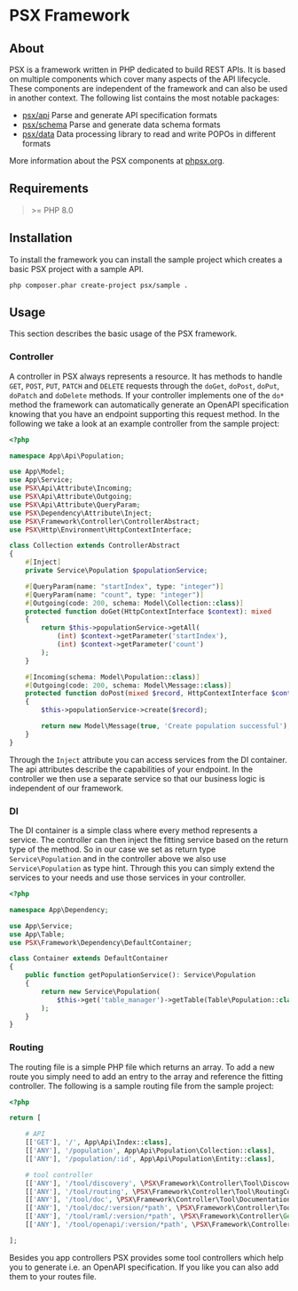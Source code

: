 
# PSX Framework

## About

PSX is a framework written in PHP dedicated to build REST APIs. It is based on multiple components which cover many
aspects of the API lifecycle. These components are independent of the framework and can also be used in another context.
The following list contains the most notable packages:

- [psx/api](https://github.com/apioo/psx-api)
  Parse and generate API specification formats
- [psx/schema](https://github.com/apioo/psx-schema)
  Parse and generate data schema formats
- [psx/data](https://github.com/apioo/psx-data)
  Data processing library to read and write POPOs in different formats

More information about the PSX components at [phpsx.org](https://phpsx.org/).

## Requirements

> &gt;= PHP 8.0

## Installation

To install the framework you can install the sample project which creates a basic PSX project with a sample API.

    php composer.phar create-project psx/sample .

## Usage

This section describes the basic usage of the PSX framework.

### Controller

A controller in PSX always represents a resource. It has methods to handle `GET`, `POST`, `PUT`, `PATCH` and `DELETE`
requests through the `doGet`, `doPost`, `doPut`, `doPatch` and `doDelete` methods. If your controller implements one of
the `do*` method the framework can automatically generate an OpenAPI specification knowing that you have an endpoint
supporting this request method. In the following we take a look at an example controller from the sample project:

```php
<?php

namespace App\Api\Population;

use App\Model;
use App\Service;
use PSX\Api\Attribute\Incoming;
use PSX\Api\Attribute\Outgoing;
use PSX\Api\Attribute\QueryParam;
use PSX\Dependency\Attribute\Inject;
use PSX\Framework\Controller\ControllerAbstract;
use PSX\Http\Environment\HttpContextInterface;

class Collection extends ControllerAbstract
{
    #[Inject]
    private Service\Population $populationService;

    #[QueryParam(name: "startIndex", type: "integer")]
    #[QueryParam(name: "count", type: "integer")]
    #[Outgoing(code: 200, schema: Model\Collection::class)]
    protected function doGet(HttpContextInterface $context): mixed
    {
        return $this->populationService->getAll(
            (int) $context->getParameter('startIndex'),
            (int) $context->getParameter('count')
        );
    }

    #[Incoming(schema: Model\Population::class)]
    #[Outgoing(code: 200, schema: Model\Message::class)]
    protected function doPost(mixed $record, HttpContextInterface $context): Model\Message
    {
        $this->populationService->create($record);

        return new Model\Message(true, 'Create population successful');
    }
}

```

Through the `Inject` attribute you can access services from the DI container. The api attributes describe the
capabilities of your endpoint. In the controller we then use a separate service so that our business logic is
independent of our framework.

### DI

The DI container is a simple class where every method represents a service. The controller can then inject the fitting
service based on the return type of the method. So in our case we set as return type `Service\Population` and in the
controller above we also use `Service\Population` as type hint. Through this you can simply extend the services to your
needs and use those services in your controller.

```php
<?php

namespace App\Dependency;

use App\Service;
use App\Table;
use PSX\Framework\Dependency\DefaultContainer;

class Container extends DefaultContainer
{
    public function getPopulationService(): Service\Population
    {
        return new Service\Population(
            $this->get('table_manager')->getTable(Table\Population::class)
        );
    }
}

```

### Routing

The routing file is a simple PHP file which returns an array. To add a new route you simply need to add an entry to the
array and reference the fitting controller. The following is a sample routing file from the sample project:

```php
<?php

return [

    # API
    [['GET'], '/', App\Api\Index::class],
    [['ANY'], '/population', App\Api\Population\Collection::class],
    [['ANY'], '/population/:id', App\Api\Population\Entity::class],

    # tool controller
    [['ANY'], '/tool/discovery', \PSX\Framework\Controller\Tool\DiscoveryController::class],
    [['ANY'], '/tool/routing', \PSX\Framework\Controller\Tool\RoutingController::class],
    [['ANY'], '/tool/doc', \PSX\Framework\Controller\Tool\Documentation\IndexController::class],
    [['ANY'], '/tool/doc/:version/*path', \PSX\Framework\Controller\Tool\Documentation\DetailController::class],
    [['ANY'], '/tool/raml/:version/*path', \PSX\Framework\Controller\Generator\RamlController::class],
    [['ANY'], '/tool/openapi/:version/*path', \PSX\Framework\Controller\Generator\OpenAPIController::class],

];

```

Besides you app controllers PSX provides some tool controllers which help you to generate i.e. an OpenAPI specification.
If you like you can also add them to your routes file.
